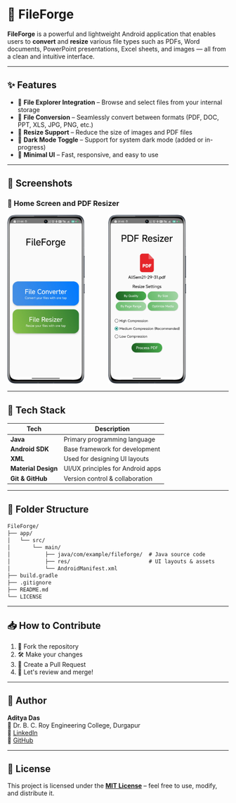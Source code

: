 
# 📁 FileForge

**FileForge** is a powerful and lightweight Android application that enables users to **convert** and **resize** various file types such as PDFs, Word documents, PowerPoint presentations, Excel sheets, and images — all from a clean and intuitive interface.

---

## ✨ Features

- 📂 **File Explorer Integration** – Browse and select files from your internal storage
- 🔄 **File Conversion** – Seamlessly convert between formats (PDF, DOC, PPT, XLS, JPG, PNG, etc.)
- 📏 **Resize Support** – Reduce the size of images and PDF files
- 🌙 **Dark Mode Toggle** – Support for system dark mode (added or in-progress)
- 🧭 **Minimal UI** – Fast, responsive, and easy to use

---

## 📸 Screenshots

### 🔹 Home Screen and PDF Resizer

<p float="left">
  <img src="screenshots/homescreen.png" width="35%" style="margin-right: 50px;" />
  <img src="screenshots/pdf_res.png" width="35%" />
</p>

---

## 🚀 Tech Stack

| Tech           | Description                      |
|----------------|----------------------------------|
| **Java**       | Primary programming language     |
| **Android SDK**| Base framework for development   |
| **XML**        | Used for designing UI layouts    |
| **Material Design** | UI/UX principles for Android apps |
| **Git & GitHub** | Version control & collaboration |

---

## 🧩 Folder Structure

```
FileForge/
├── app/
│   └── src/
│       └── main/
│           ├── java/com/example/fileforge/  # Java source code
│           ├── res/                         # UI layouts & assets
│           └── AndroidManifest.xml
├── build.gradle
├── .gitignore
├── README.md
└── LICENSE
```

---

## 📥 How to Contribute

1. 🍴 Fork the repository
2. 🛠️ Make your changes
3. 🔁 Create a Pull Request
4. 💬 Let's review and merge!

---

## 👤 Author

**Aditya Das**  
📍 Dr. B. C. Roy Engineering College, Durgapur  
🔗 [LinkedIn](https://www.linkedin.com/in/adadityadas)  
🐙 [GitHub](https://github.com/CodeSmithAditya)

---

## 📄 License

This project is licensed under the **[MIT License](LICENSE)** – feel free to use, modify, and distribute it.

